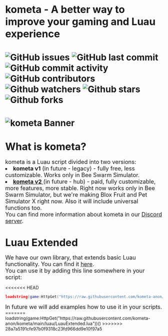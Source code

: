 # <font size = "6"> kometa - A better way to improve your gaming and Luau experience </font>
# ![GitHub issues](https://img.shields.io/github/issues/kometa-anon/kometa) ![GitHub last commit](https://img.shields.io/github/last-commit/kometa-anon/kometa) ![GitHub commit activity](https://img.shields.io/github/commit-activity/m/kometa-anon/kometa) ![GitHub contributors](https://img.shields.io/github/contributors/kometa-anon/kometa) ![Github watchers](https://img.shields.io/github/watchers/kometa-anon/kometa?style=social) ![Github stars](https://img.shields.io/github/stars/kometa-anon/kometa?style=social) ![Github forks](https://img.shields.io/github/forks/kometa-anon/kometa?style=social)

# ![kometa Banner](https://media.discordapp.net/attachments/740673508014817353/1085255610511130714/kometa_banner_no_gradient_1.gif)

# <font size = "6"> What is kometa?</font>
<font size = "4">
    kometa is a Luau script divided into two versions:
    <li>
        <b>kometa v1</b>
        <x>
            (in future - legacy)
        </x> - fully free, less customizable. Works only in Bee Swarm Simulator.
    </li>
    <li>
        <a href = "https://buy.kometa.pw/">
            <b>kometa v2</b>
        </a> 
        <x>
            (in future - hub)
        </x> - paid, fully customizable, more features, more stable. Right now works only in Bee Swarm Simulator, but we're making Blox Fruit and Pet Simulator X right now. Also it will include universal functions too.
    </li>
</font>

<font size = "4">
    You can find more information about kometa in our <a href = "https://discord.com/invite/2a5gVpcpzv">Discord server</a>.
</font>

# <font size = "6"> Luau Extended</font>
<font size = "4">
    We have our own library, that extends basic Luau functionality. You can find it <a href = "https://github.com/kometa-anon/kometa/blob/main/luau/LuauExtended.lua">here</a>.<br>
    You can use it by adding this line somewhere in your script:
</font>

<<<<<<< HEAD
```lua
loadstring(game:HttpGet("https://raw.githubusercontent.com/kometa-anon/kometa/main/luau/LuauExtended.lua"))()
```
<font size = "4">
    In future we will add examples how to use it in your scripts.
</font>
=======
    loadstring(game:HttpGet("https://raw.githubusercontent.com/kometa-anon/kometa/main/luau/LuauExtended.lua"))()
>>>>>>> 28a7a5191cfe97b0f9318c23fd966dd9e10f97a5
